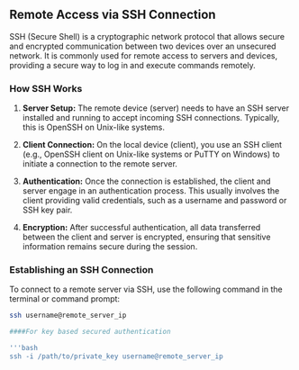 ## Remote Access via SSH Connection

SSH (Secure Shell) is a cryptographic network protocol that allows secure and encrypted communication between two devices over an unsecured network. It is commonly used for remote access to servers and devices, providing a secure way to log in and execute commands remotely.

### How SSH Works

1. **Server Setup:** The remote device (server) needs to have an SSH server installed and running to accept incoming SSH connections. Typically, this is OpenSSH on Unix-like systems.

2. **Client Connection:** On the local device (client), you use an SSH client (e.g., OpenSSH client on Unix-like systems or PuTTY on Windows) to initiate a connection to the remote server.

3. **Authentication:** Once the connection is established, the client and server engage in an authentication process. This usually involves the client providing valid credentials, such as a username and password or SSH key pair.

4. **Encryption:** After successful authentication, all data transferred between the client and server is encrypted, ensuring that sensitive information remains secure during the session.

### Establishing an SSH Connection

To connect to a remote server via SSH, use the following command in the terminal or command prompt:

```bash
ssh username@remote_server_ip

####For key based secured authentication

'''bash
ssh -i /path/to/private_key username@remote_server_ip
